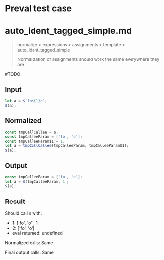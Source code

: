 # Preval test case

# auto_ident_tagged_simple.md

> normalize > expressions > assignments > template > auto_ident_tagged_simple
>
> Normalization of assignments should work the same everywhere they are

#TODO

## Input

`````js filename=intro
let a = $`fo${1}o`;
$(a);
`````

## Normalized

`````js filename=intro
const tmpCallCallee = $;
const tmpCalleeParam = ['fo', 'o'];
const tmpCalleeParam$1 = 1;
let a = tmpCallCallee(tmpCalleeParam, tmpCalleeParam$1);
$(a);
`````

## Output

`````js filename=intro
const tmpCalleeParam = ['fo', 'o'];
let a = $(tmpCalleeParam, 1);
$(a);
`````

## Result

Should call `$` with:
 - 1: ['fo', 'o'], 1
 - 2: ['fo', 'o']
 - eval returned: undefined

Normalized calls: Same

Final output calls: Same

